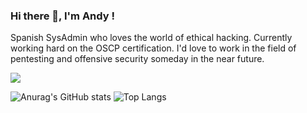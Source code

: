 ### Hi there 👋, I'm Andy !

Spanish SysAdmin who loves the world of ethical hacking. Currently working hard on the OSCP certification. I'd love to work in the field of pentesting and offensive security someday in the near future.

![](https://visitor-badge.laobi.icu/badge?page_id=4ndymcfly.4ndymcfly)

![Anurag's GitHub stats](https://github-readme-stats-ten-gilt.vercel.app/api?username=4ndymcfly&theme=github_dark&show_icons=true)
![Top Langs](https://github-readme-stats-sigma-five.vercel.app/api/top-langs/?username=4ndymcfly&theme=github_dark)

<!--
**4ndymcfly/4ndymcfly** is a ✨ _special_ ✨ repository because its `README.md` (this file) appears on your GitHub profile.

Here are some ideas to get you started:

- 🔭 I’m currently working on ...
- 🌱 I’m currently learning ...
- 👯 I’m looking to collaborate on ...
- 🤔 I’m looking for help with ...
- 💬 Ask me about ...
- 📫 How to reach me: ...
- 😄 Pronouns: ...
- ⚡ Fun fact: ...
-->
